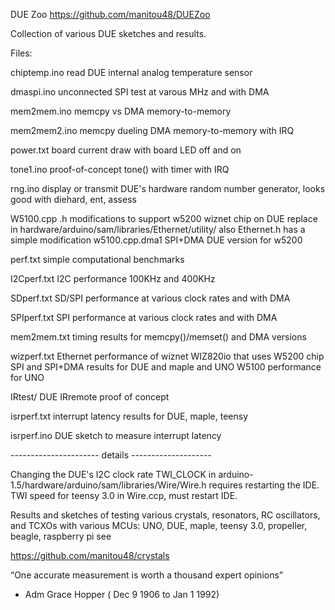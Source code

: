 DUE Zoo            https://github.com/manitou48/DUEZoo

Collection of various DUE sketches and results.

Files:

chiptemp.ino    read DUE internal analog temperature sensor

dmaspi.ino     unconnected SPI test at varous MHz and with DMA

mem2mem.ino    memcpy vs DMA memory-to-memory

mem2mem2.ino   memcpy dueling DMA memory-to-memory with IRQ

power.txt      board current draw with board LED off and on

tone1.ino     proof-of-concept tone() with timer with IRQ

rng.ino        display or transmit DUE's hardware random number generator,
               looks good with diehard, ent, assess

W5100.cpp .h  modifications to support w5200 wiznet chip on DUE
              replace in hardware/arduino/sam/libraries/Ethernet/utility/
			  also Ethernet.h has a simple modification
w5100.cpp.dma1 SPI+DMA DUE version for w5200

perf.txt       simple computational benchmarks

I2Cperf.txt    I2C performance  100KHz and 400KHz

SDperf.txt     SD/SPI performance at various clock rates and with DMA

SPIperf.txt    SPI performance at various clock rates and with DMA

mem2mem.txt    timing results for memcpy()/memset() and DMA versions

wizperf.txt    Ethernet performance of wiznet WIZ820io that uses W5200 chip
               SPI and SPI+DMA results for DUE and maple and UNO
			   W5100 performance for UNO

IRtest/        DUE IRremote proof of concept

isrperf.txt    interrupt latency results for DUE, maple, teensy

isrperf.ino    DUE sketch to measure interrupt latency

---------------------- details --------------------

Changing the DUE's I2C clock rate TWI_CLOCK in 
   arduino-1.5/hardware/arduino/sam/libraries/Wire/Wire.h 
requires restarting the IDE.  TWI speed for teensy 3.0 in Wire.ccp,
must restart IDE.


Results and sketches of testing various crystals, resonators, RC oscillators,
and TCXOs  with various MCUs:
 UNO, DUE, maple, teensy 3.0,  propeller, beagle, raspberry pi
see

  https://github.com/manitou48/crystals




“One accurate measurement is worth a thousand expert opinions” 
  - Adm Grace Hopper ( Dec 9 1906 to Jan 1 1992)
